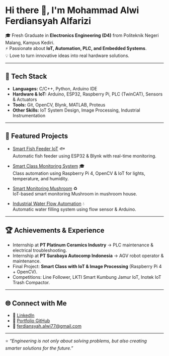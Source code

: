 # Hi there 👋, I'm Mohammad Alwi Ferdiansyah Alfarizi

🎓 Fresh Graduate in **Electronics Engineering (D4)** from Politeknik Negeri Malang, Kampus Kediri.  
⚡ Passionate about **IoT, Automation, PLC, and Embedded Systems**.  
💡 Love to turn innovative ideas into real hardware solutions.  

---

## 🔧 Tech Stack
- **Languages:** C/C++, Python, Arduino IDE  
- **Hardware & IoT:** Arduino, ESP32, Raspberry Pi, PLC (TwinCAT), Sensors & Actuators  
- **Tools:** Git, OpenCV, Blynk, MATLAB, Proteus  
- **Other Skills:** IoT System Design, Image Processing, Industrial Instrumentation  

---

## 📂 Featured Projects
- [Smart Fish Feeder IoT](https://github.com/alwi-ferdiansyah/Smart-Fish_Feeder_IoT) 🐟  
  Automatic fish feeder using ESP32 & Blynk with real-time monitoring.  

- [Smart Class Monitoring System](https://github.com/alwi-ferdiansyah/Smart-Class-Monitoring) 🎓  
  Class automation using Raspberry Pi 4, OpenCV & IoT for lights, temperature, and humidity.  

- [Smart Monitoring Mushroom](https://github.com/alwi-ferdiansyah/Smart-Monitoring-Mushroom) ♻️  
  IoT-based smart monitoring Mushroom in mushroom house. 

- [Industrial Water Flow Automation](https://github.com/alwi-ferdiansyah/Instrumentation-WaterFlow) 💧  
  Automatic water filling system using flow sensor & Arduino.  

---

## 🏆 Achievements & Experience
- Internship at **PT Platinum Ceramics Industry** → PLC maintenance & electrical troubleshooting.  
- Internship at **PT Surabaya Autocomp Indonesia** → AGV robot operator & maintenance.  
- Final Project: **Smart Class with IoT & Image Processing** (Raspberry Pi 4 + OpenCV).  
- Competitions: Line Follower, LKTI Smart Kumbung Jamur IoT, Inotek IoT Trash Compactor.  

---

## 🌐 Connect with Me
- 💼 [LinkedIn](https://linkedin.com/in/your-linkedin)  
- 📂 [Portfolio GitHub](https://github.com/alwi-ferdiansyah)  
- 📧 ferdiansyah.alwi77@gmail.com  

---

⭐ *“Engineering is not only about solving problems, but also creating smarter solutions for the future.”*  
